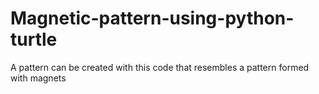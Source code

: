 # Magnetic-pattern-using-python-turtle
A pattern can be created with this code that resembles a pattern formed with magnets
